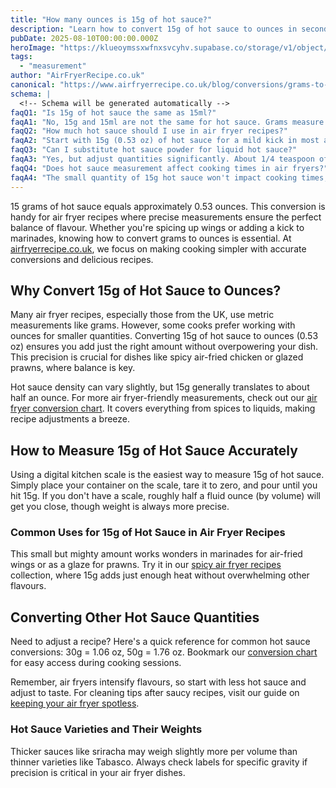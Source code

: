 ```yaml
---
title: "How many ounces is 15g of hot sauce?"
description: "Learn how to convert 15g of hot sauce to ounces in seconds. Perfect for air fryer recipes and precise measurements."
pubDate: 2025-08-10T00:00:00.000Z
heroImage: "https://klueoymssxwfnxsvcyhv.supabase.co/storage/v1/object/public/Shmucket/how-many-ounces-is-15g-of-hot-sauce.webp"
tags:
  - "measurement"
author: "AirFryerRecipe.co.uk"
canonical: "https://www.airfryerrecipe.co.uk/blog/conversions/grams-to-ounces/how-many-ounces-is-15g-of-hot-sauce"
schema: |
  <!-- Schema will be generated automatically -->
faqQ1: "Is 15g of hot sauce the same as 15ml?"
faqA1: "No, 15g and 15ml are not the same for hot sauce. Grams measure weight, while millilitres measure volume. Hot sauce's density means 15ml could weigh slightly more or less than 15g depending on thickness. For air fryer recipes, weight (grams) is more accurate."
faqQ2: "How much hot sauce should I use in air fryer recipes?"
faqA2: "Start with 15g (0.53 oz) of hot sauce for a mild kick in most air fryer recipes. You can always add more after tasting. Remember, air frying concentrates flavours, so it's better to under-season initially. Check our <a href=https://www.airfryerrecipe.co.uk/recipes>recipe collection</a> for perfectly balanced ideas."
faqQ3: "Can I substitute hot sauce powder for liquid hot sauce?"
faqA3: "Yes, but adjust quantities significantly. About 1/4 teaspoon of hot sauce powder equals 15g of liquid hot sauce in flavour intensity. Always mix powders with other liquids in air fryer recipes to prevent clumping and ensure even distribution."
faqQ4: "Does hot sauce measurement affect cooking times in air fryers?"
faqA4: "The small quantity of 15g hot sauce won't impact cooking times, but it may affect browning. Sugary hot sauces can cause quicker browning, so consider reducing temperature by 5-10°C if using glazes containing 15g or more of hot sauce."
---
```

<p>15 grams of hot sauce equals approximately 0.53 ounces. This conversion is handy for air fryer recipes where precise measurements ensure the perfect balance of flavour. Whether you're spicing up wings or adding a kick to marinades, knowing how to convert grams to ounces is essential. At <a href=https://www.airfryerrecipe.co.uk>airfryerrecipe.co.uk</a>, we focus on making cooking simpler with accurate conversions and delicious recipes.</p>  

<h2>Why Convert 15g of Hot Sauce to Ounces?</h2>  
<p>Many air fryer recipes, especially those from the UK, use metric measurements like grams. However, some cooks prefer working with ounces for smaller quantities. Converting 15g of hot sauce to ounces (0.53 oz) ensures you add just the right amount without overpowering your dish. This precision is crucial for dishes like spicy air-fried chicken or glazed prawns, where balance is key.</p>  
<p>Hot sauce density can vary slightly, but 15g generally translates to about half an ounce. For more air fryer-friendly measurements, check out our <a href=https://www.airfryerrecipe.co.uk/air-fryer-conversion-chart>air fryer conversion chart</a>. It covers everything from spices to liquids, making recipe adjustments a breeze.</p>  

<h2>How to Measure 15g of Hot Sauce Accurately</h2>  
<p>Using a digital kitchen scale is the easiest way to measure 15g of hot sauce. Simply place your container on the scale, tare it to zero, and pour until you hit 15g. If you don't have a scale, roughly half a fluid ounce (by volume) will get you close, though weight is always more precise.</p>  

<h3>Common Uses for 15g of Hot Sauce in Air Fryer Recipes</h3>  
<p>This small but mighty amount works wonders in marinades for air-fried wings or as a glaze for prawns. Try it in our <a href=https://www.airfryerrecipe.co.uk/recipes>spicy air fryer recipes</a> collection, where 15g adds just enough heat without overwhelming other flavours.</p>  

<h2>Converting Other Hot Sauce Quantities</h2>  
<p>Need to adjust a recipe? Here's a quick reference for common hot sauce conversions: 30g = 1.06 oz, 50g = 1.76 oz. Bookmark our <a href=https://www.airfryerrecipe.co.uk/air-fryer-conversion-chart>conversion chart</a> for easy access during cooking sessions.</p>  
<p>Remember, air fryers intensify flavours, so start with less hot sauce and adjust to taste. For cleaning tips after saucy recipes, visit our guide on <a href=https://www.airfryerrecipe.co.uk/air-fryer-cleaner>keeping your air fryer spotless</a>.</p>  

<h3>Hot Sauce Varieties and Their Weights</h3>  
<p>Thicker sauces like sriracha may weigh slightly more per volume than thinner varieties like Tabasco. Always check labels for specific gravity if precision is critical in your air fryer dishes.</p>
